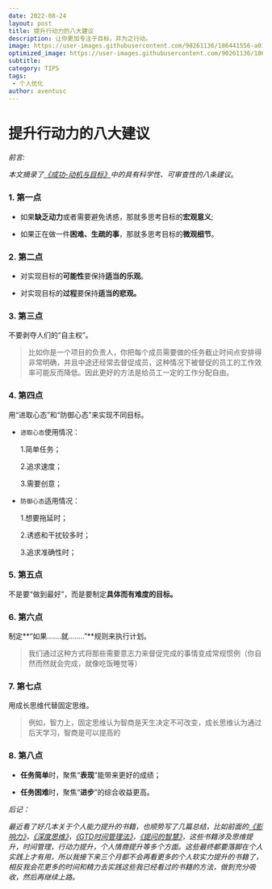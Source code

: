 ```yaml
---
date: 2022-08-24
layout: post
title: 提升行动力的八大建议
description: 让你更加专注于目标，并为之行动。
image: https://user-images.githubusercontent.com/90261136/186441556-a01c963d-3257-4ed1-87ac-1deeb8f30242.jpg
optimized_image: https://user-images.githubusercontent.com/90261136/186441556-a01c963d-3257-4ed1-87ac-1deeb8f30242.jpg
subtitle:
category: TIPS
tags:
 - 个人优化
author: aventusc
---
```


# 提升行动力的八大建议

*前言:*

*本文摘录了[《成功-动机与目标》](https://weread.qq.com/web/bookDetail/ddf32fc0811e24e39g01650f)中的具有科学性、可审查性的八条建议*。

### 1. 第一点

- 如果**缺乏动力**或者需要避免诱惑，那就多思考目标的**宏观意义**;

- 如果正在做一件**困难、生疏的事**，那就多思考目标的**微观细节**。



### 2. 第二点

- 对实现目标的**可能性**要保持**适当的乐观**。

- 对实现目标的**过程**要保持**适当的悲观。**



### 3. 第三点

不要剥夺人们的“自主权”。

> 比如你是一个项目的负责人，你把每个成员需要做的任务截止时间点安排得非常明确，并且中途还经常去督促成员，这种情况下被督促的员工的工作效率可能反而降低。因此更好的方法是给员工一定的工作分配自由。



### 4. 第四点

用“进取心态”和“防御心态”来实现不同目标。

- `进取心态`使用情况：

  1.简单任务；

  2.追求速度；

  3.需要创意；

- `防御心态`适用情况：

  1.想要拖延时；

  2.诱惑和干扰较多时；

  3.追求准确性时；



### 5. 第五点

不是要“做到最好”，而是要制定**具体而有难度的目标。**



### 6. 第六点

制定**“如果.......就........”**规则来执行计划。

> 我们通过这种方式将那些需要意志力来督促完成的事情变成常规惯例（你自然而然就会完成，就像吃饭睡觉等）



### 7. 第七点

用成长思维代替固定思维。

> 例如，智力上，固定思维认为智商是天生决定不可改变，成长思维认为通过后天学习，智商是可以提高的



### 8. 第八点

- **任务简单**时，聚焦“**表现**”能带来更好的成绩；

- **任务困难**时，聚焦“**进步**”的综合收益更高。





*后记：*

*最近看了好几本关于个人能力提升的书籍，也顺势写了几篇总结，比如前面的[《影响力》](https://omwts.com/%E5%BD%B1%E5%93%8D%E5%8A%9B-%E6%80%BB%E7%BB%93/)，[《深度思维》](https://omwts.com/%E6%B7%B1%E5%BA%A6%E6%80%9D%E7%BB%B4%E5%9F%B9%E5%85%BB-%E4%B8%8A/)，[《GTD时间管理法》](https://omwts.com/GTD%E6%97%B6%E9%97%B4%E7%AE%A1%E7%90%86%E6%B3%95/)，[《提问的智慧》](https://omwts.com/%E6%8F%90%E9%97%AE%E7%9A%84%E6%99%BA%E6%85%A7/)，这些书籍涉及思维提升，时间管理，行动力提升，个人情商提升等多个方面。这些最终都要落脚在个人实践上才有用，所以我接下来三个月都不会再看更多的个人软实力提升的书籍了，相反我会花更多的时间和精力去实践这些我已经看过的书籍的方法，做到充分吸收，然后再继续上路。*

